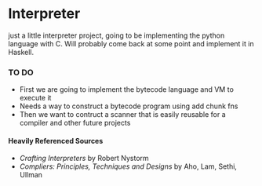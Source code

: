 # Interpreter
just a little interpreter project, going to be implementing the python language with C. Will probably come back at some point and implement it in Haskell.

### TO DO
- First we are going to implement the bytecode language and VM to execute it
- Needs a way to construct a bytecode program using add chunk fns
- Then we want to contruct a scanner that is easily reusable for a compiler and other future projects

#### Heavily Referenced Sources
- _Crafting Interpreters_ by Robert Nystorm
- _Compliers: Principles, Techniques and Designs_ by Aho, Lam, Sethi, Ullman
